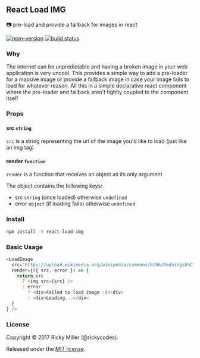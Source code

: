 ## React Load IMG
📷 pre-load and provide a fallback for images in react

[![npm-version](https://img.shields.io/npm/v/react-load-img.svg?style=flat)](https://www.npmjs.com/package/react-load-img)
[![build status](https://api.travis-ci.org/rickycodes/react-load-img.svg?branch=master)](https://travis-ci.org/rickycodes/react-load-img/)

### Why
The internet can be unpredictable and having a broken image in your web application is very uncool. This provides a simple way to add a pre-loader for a massive image or provide a fallback image in case your image fails to load for whatever reason. All this in a simple declarative react component where the pre-loader and fallback aren't tightly coupled to the component itself

### Props

#### src `string`
`src` is a string representing the url of the image you'd like to load (just like an img tag)

#### render `function`
`render` is a function that receives an object as its only argument

The object contains the following keys:
- src `string` (once loaded) otherwise `undefined`
- error `object` (if loading fails) otherwise `undefined`

### Install
```bash
npm install -S react-load-img
```
### Basic Usage
```javascript
<LoadImage
  src='https://upload.wikimedia.org/wikipedia/commons/8/86/Redningsb%C3%A5den_k%C3%B8res_gennem_klitterne_%28high_resolution%29.jpg'
  render={({ src, error }) => {
    return src
      ? <img src={src} />
      : error
        ? <div>Failed to load image :(</div>
        : <div>Loading...</div>
  }
} />
```
### License
Copyright © 2017 Ricky Miller (@rickycodes).

Released under the [MIT license](https://tldrlegal.com/license/mit-license).
